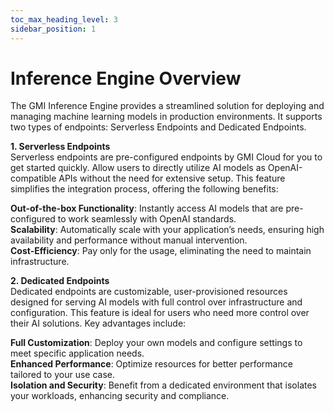 ```yaml
---
toc_max_heading_level: 3
sidebar_position: 1
---
```

# Inference Engine Overview
The GMI Inference Engine provides a streamlined solution for deploying and managing machine learning models in production environments.
It supports two types of endpoints: Serverless Endpoints and Dedicated Endpoints. 

**1. Serverless Endpoints**  
Serverless endpoints are pre-configured endpoints by GMI Cloud for you to get started quickly. Allow users to directly utilize AI models as OpenAI-compatible APIs without the need for extensive setup. This feature simplifies the integration process, offering the following benefits:

**Out-of-the-box Functionality**: Instantly access AI models that are pre-configured to work seamlessly with OpenAI standards.  
**Scalability**: Automatically scale with your application’s needs, ensuring high availability and performance without manual intervention.  
**Cost-Efficiency**: Pay only for the usage, eliminating the need to maintain infrastructure.  

**2. Dedicated Endpoints**  
Dedicated endpoints are customizable, user-provisioned resources designed for serving AI models with full control over infrastructure and configuration. This feature is ideal for users who need more control over their AI solutions. Key advantages include:

**Full Customization**: Deploy your own models and configure settings to meet specific application needs.  
**Enhanced Performance**: Optimize resources for better performance tailored to your use case.  
**Isolation and Security**: Benefit from a dedicated environment that isolates your workloads, enhancing security and compliance.  

